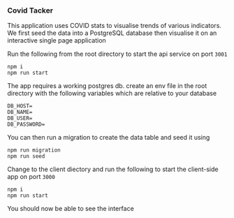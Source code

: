 ### Covid Tacker

This application uses COVID stats to visualise trends of various indicators. We first seed the data into a PostgreSQL database then visualise it on an interactive single page application

Run the following from the root directory to start the api service on port `3001`

```
npm i
npm run start
```

The app requires a working postgres db.
create an env file in the root directory with the following variables which are relative to your database

```
DB_HOST=
DB_NAME=
DB_USER=
DB_PASSWORD=
```

You can then run a migration to create the data table and seed it using

```
npm run migration
npm run seed
```

Change to the client diectory and run the following to start the client-side app on port `3000`

```
npm i
npm run start
```

You should now be able to see the interface
